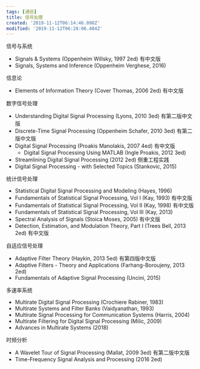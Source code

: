 ```yaml
---
tags: [通信]
title: 信号处理
created: '2019-11-12T06:14:46.098Z'
modified: '2019-11-12T06:28:06.404Z'
---
```


信号与系统

* Signals & Systems (Oppenheim Willsky, 1997 2ed) 有中文版
* Signals, Systems and Inference (Oppenheim Verghese, 2016)


信息论

* Elements of Information Theory (Cover Thomas, 2006 2ed) 有中文版

数字信号处理

* Understanding Digital Signal Processing (Lyons, 2010 3ed) 有第二版中文版
* Discrete-Time Signal Processing (Oppenheim Schafer, 2010 3ed) 有第二版中文版
* Digital Signal Processing (Proakis Manolakis, 2007 4ed) 有中文版
  * Digital Signal Processing Using MATLAB (Ingle Proakis, 2012 3ed)
* Streamlining Digital Signal Processing (2012 2ed) 侧重工程实践
* Digital Signal Processing - with Selected Topics (Stankovic, 2015)

统计信号处理

* Statistical Digital Signal Processing and Modeling (Hayes, 1996)
* Fundamentals of Statistical Signal Processing, Vol I (Kay, 1993) 有中文版
* Fundamentals of Statistical Signal Processing, Vol II (Kay, 1998) 有中文版
* Fundamentals of Statistical Signal Processing, Vol III (Kay, 2013)
* Spectral Analysis of Signals (Stoica Moses, 2005) 有中文版
* Detection, Estimation, and Modulation Theory, Part I (Trees Bell, 2013 2ed) 有中文版

自适应信号处理

* Adaptive Filter Theory (Haykin, 2013 5ed) 有第四版中文版
* Adaptive Filters - Theory and Applications (Farhang-Boroujeny, 2013 2ed)
* Fundamentals of Adaptive Signal Processing (Uncini, 2015)

多速率系统

* Multirate Digital Signal Processing (Crochiere Rabiner, 1983)
* Multirate Systems and Filter Banks (Vaidyanathan, 1993)
* Multirate Signal Processing for Communication Systems (Harris, 2004)
* Multirate Filtering for Digital Signal Processing (Milic, 2009)
* Advances in Multirate Systems (2018)

时频分析

* A Wavelet Tour of Signal Processing (Mallat, 2009 3ed) 有第二版中文版
* Time-Frequency Signal Analysis and Processing (2016 2ed)
